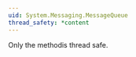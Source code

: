 ```yaml
---
uid: System.Messaging.MessageQueue
thread_safety: *content
---
```


Only the <xref href="System.Messaging.MessageQueue.GetAllMessages"></xref>methodis thread safe.



